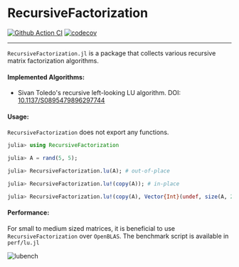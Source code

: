 # RecursiveFactorization

[![Github Action CI](https://github.com/YingboMa/RecursiveFactorization.jl/workflows/CI/badge.svg)](https://github.com/YingboMa/RecursiveFactorization.jl/actions)
[![codecov](https://codecov.io/gh/YingboMa/RecursiveFactorization.jl/branch/master/graph/badge.svg)](https://codecov.io/gh/YingboMa/RecursiveFactorization.jl)

---

`RecursiveFactorization.jl` is a package that collects various recursive matrix
factorization algorithms.

#### Implemented Algorithms:

- Sivan Toledo's recursive left-looking LU algorithm. DOI:
  [10.1137/S0895479896297744](https://epubs.siam.org/doi/10.1137/S0895479896297744)

#### Usage:

`RecursiveFactorization` does not export any functions.

```julia
julia> using RecursiveFactorization

julia> A = rand(5, 5);

julia> RecursiveFactorization.lu(A); # out-of-place

julia> RecursiveFactorization.lu!(copy(A)); # in-place

julia> RecursiveFactorization.lu!(copy(A), Vector{Int}(undef, size(A, 2))); # in-place w/ pivoting vector
```

#### Performance:

For small to medium sized matrices, it is beneficial to use
`RecursiveFactorization` over `OpenBLAS`. The benchmark script is available in
`perf/lu.jl`

![lubench](https://user-images.githubusercontent.com/17304743/81491200-555b1a80-9259-11ea-95c1-ae98b36f3779.png)
